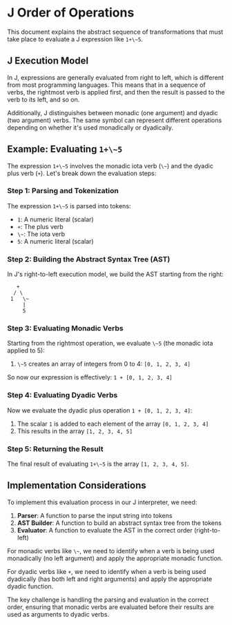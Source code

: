 # J Order of Operations

This document explains the abstract sequence of transformations that must take place to evaluate a J expression like `1+\~5`.

## J Execution Model

In J, expressions are generally evaluated from right to left, which is different from most programming languages. This means that in a sequence of verbs, the rightmost verb is applied first, and then the result is passed to the verb to its left, and so on.

Additionally, J distinguishes between monadic (one argument) and dyadic (two argument) verbs. The same symbol can represent different operations depending on whether it's used monadically or dyadically.

## Example: Evaluating `1+\~5`

The expression `1+\~5` involves the monadic iota verb (`\~`) and the dyadic plus verb (`+`). Let's break down the evaluation steps:

### Step 1: Parsing and Tokenization

The expression `1+\~5` is parsed into tokens:
- `1`: A numeric literal (scalar)
- `+`: The plus verb
- `\~`: The iota verb
- `5`: A numeric literal (scalar)

### Step 2: Building the Abstract Syntax Tree (AST)

In J's right-to-left execution model, we build the AST starting from the right:

```
   +
  / \
 1   \~
     |
     5
```

### Step 3: Evaluating Monadic Verbs

Starting from the rightmost operation, we evaluate `\~5` (the monadic iota applied to 5):
1. `\~5` creates an array of integers from 0 to 4: `[0, 1, 2, 3, 4]`

So now our expression is effectively: `1 + [0, 1, 2, 3, 4]`

### Step 4: Evaluating Dyadic Verbs

Now we evaluate the dyadic plus operation `1 + [0, 1, 2, 3, 4]`:
1. The scalar `1` is added to each element of the array `[0, 1, 2, 3, 4]`
2. This results in the array `[1, 2, 3, 4, 5]`

### Step 5: Returning the Result

The final result of evaluating `1+\~5` is the array `[1, 2, 3, 4, 5]`.

## Implementation Considerations

To implement this evaluation process in our J interpreter, we need:

1. **Parser**: A function to parse the input string into tokens
2. **AST Builder**: A function to build an abstract syntax tree from the tokens
3. **Evaluator**: A function to evaluate the AST in the correct order (right-to-left)

For monadic verbs like `\~`, we need to identify when a verb is being used monadically (no left argument) and apply the appropriate monadic function.

For dyadic verbs like `+`, we need to identify when a verb is being used dyadically (has both left and right arguments) and apply the appropriate dyadic function.

The key challenge is handling the parsing and evaluation in the correct order, ensuring that monadic verbs are evaluated before their results are used as arguments to dyadic verbs.
